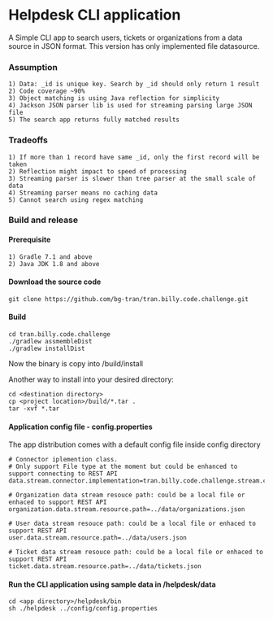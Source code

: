 # Helpdesk CLI application

A Simple CLI app to search users, tickets or organizations from a data source in JSON format.
This version has only implemented file datasource.

### Assumption
    1) Data: _id is unique key. Search by _id should only return 1 result
    2) Code coverage ~90%
    3) Object matching is using Java reflection for simplicity
    4) Jackson JSON parser lib is used for streaming parsing large JSON file 
    5) The search app returns fully matched results 

### Tradeoffs
    1) If more than 1 record have same _id, only the first record will be taken
    2) Reflection might impact to speed of processing
    3) Streaming parser is slower than tree parser at the small scale of data
    4) Streaming parser means no caching data
    5) Cannot search using regex matching

### Build and release
#### Prerequisite
    1) Gradle 7.1 and above
    2) Java JDK 1.8 and above
#### Download the source code
    git clone https://github.com/bg-tran/tran.billy.code.challenge.git
#### Build
    cd tran.billy.code.challenge
    ./gradlew assmembleDist
    ./gradlew installDist
Now the binary is copy into <project location>/build/install

Another way to install into your desired directory:
    
    cd <destination directory>
    cp <project location>/build/*.tar .
    tar -xvf *.tar

#### Application config file - config.properties
The app distribution comes with a default config file inside config directory
    
    # Connector iplemention class. 
    # Only support File type at the moment but could be enhanced to support connecting to REST API 
    data.stream.connector.implementation=tran.billy.code.challenge.stream.connector.FileStreamConnectorImpl
    
    # Organization data stream resouce path: could be a local file or enhaced to support REST API  
    organization.data.stream.resource.path=../data/organizations.json

    # User data stream resouce path: could be a local file or enhaced to support REST API
    user.data.stream.resource.path=../data/users.json

    # Ticket data stream resouce path: could be a local file or enhaced to support REST API
    ticket.data.stream.resource.path=../data/tickets.json

#### Run the CLI application using sample data in <app directory>/helpdesk/data
    cd <app directory>/helpdesk/bin
    sh ./helpdesk ../config/config.properties
